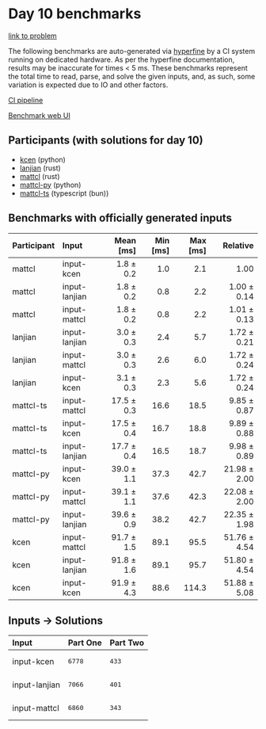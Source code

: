 # Day 10 benchmarks

[link to problem](https://adventofcode.com/2023/day/10)

The following benchmarks are auto-generated via
[hyperfine](https://github.com/sharkdp/hyperfine) by a CI system running on
dedicated hardware. As per the hyperfine documentation, results may be
inaccurate for times < 5 ms. These benchmarks represent the total time to read,
parse, and solve the given inputs, and, as such, some variation is expected due
to IO and other factors.

[CI pipeline](http://ci.papercode.net:8080/teams/main/pipelines/aoc2023)

[Benchmark web UI](https://aoc.ancalagon.black)


## Participants (with solutions for day 10)

- [kcen](https://github.com/kcen/aoc2023) (python)
- [lanjian](https://github.com/lanjian/aoc-2023) (rust)
- [mattcl](https://github.com/mattcl/aoc2023) (rust)
- [mattcl-py](https://github.com/mattcl/aoc2023-py) (python)
- [mattcl-ts](https://github.com/mattcl/aoc2023-js) (typescript (bun))


## Benchmarks with officially generated inputs

| Participant | Input | Mean [ms] | Min [ms] | Max [ms] | Relative |
|:---|:---|---:|---:|---:|---:|
| mattcl | input-kcen | 1.8 ± 0.2 | 1.0 | 2.1 | 1.00 |
| mattcl | input-lanjian | 1.8 ± 0.2 | 0.8 | 2.2 | 1.00 ± 0.14 |
| mattcl | input-mattcl | 1.8 ± 0.2 | 0.8 | 2.2 | 1.01 ± 0.13 |
| lanjian | input-lanjian | 3.0 ± 0.3 | 2.4 | 5.7 | 1.72 ± 0.21 |
| lanjian | input-mattcl | 3.0 ± 0.3 | 2.6 | 6.0 | 1.72 ± 0.24 |
| lanjian | input-kcen | 3.1 ± 0.3 | 2.3 | 5.6 | 1.72 ± 0.24 |
| mattcl-ts | input-mattcl | 17.5 ± 0.3 | 16.6 | 18.5 | 9.85 ± 0.87 |
| mattcl-ts | input-kcen | 17.5 ± 0.4 | 16.7 | 18.8 | 9.89 ± 0.88 |
| mattcl-ts | input-lanjian | 17.7 ± 0.4 | 16.5 | 18.7 | 9.98 ± 0.89 |
| mattcl-py | input-kcen | 39.0 ± 1.1 | 37.3 | 42.7 | 21.98 ± 2.00 |
| mattcl-py | input-mattcl | 39.1 ± 1.1 | 37.6 | 42.3 | 22.08 ± 2.00 |
| mattcl-py | input-lanjian | 39.6 ± 0.9 | 38.2 | 42.7 | 22.35 ± 1.98 |
| kcen | input-mattcl | 91.7 ± 1.5 | 89.1 | 95.5 | 51.76 ± 4.54 |
| kcen | input-lanjian | 91.8 ± 1.6 | 89.1 | 95.7 | 51.80 ± 4.54 |
| kcen | input-kcen | 91.9 ± 4.3 | 88.6 | 114.3 | 51.88 ± 5.08 |


## Inputs -> Solutions

| Input | Part One | Part Two |
|:---|:---|:---|
|input-kcen|<pre>6778</pre>|<pre>433</pre>|
|input-lanjian|<pre>7066</pre>|<pre>401</pre>|
|input-mattcl|<pre>6860</pre>|<pre>343</pre>|